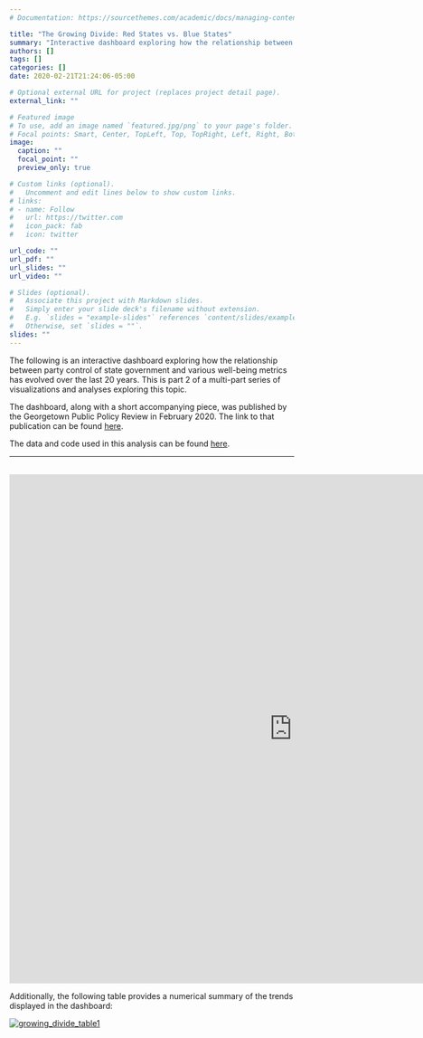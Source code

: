 ```yaml
---
# Documentation: https://sourcethemes.com/academic/docs/managing-content/

title: "The Growing Divide: Red States vs. Blue States"
summary: "Interactive dashboard exploring how the relationship between party control of state government and various well-being metrics has evolved over the last 20 years. This is part 2 of a multi-part series of visualizations and analyses exploring this topic."
authors: []
tags: []
categories: []
date: 2020-02-21T21:24:06-05:00

# Optional external URL for project (replaces project detail page).
external_link: ""

# Featured image
# To use, add an image named `featured.jpg/png` to your page's folder.
# Focal points: Smart, Center, TopLeft, Top, TopRight, Left, Right, BottomLeft, Bottom, BottomRight.
image:
  caption: ""
  focal_point: ""
  preview_only: true

# Custom links (optional).
#   Uncomment and edit lines below to show custom links.
# links:
# - name: Follow
#   url: https://twitter.com
#   icon_pack: fab
#   icon: twitter

url_code: ""
url_pdf: ""
url_slides: ""
url_video: ""

# Slides (optional).
#   Associate this project with Markdown slides.
#   Simply enter your slide deck's filename without extension.
#   E.g. `slides = "example-slides"` references `content/slides/example-slides.md`.
#   Otherwise, set `slides = ""`.
slides: ""
---
```

The following is an interactive dashboard exploring how the relationship between party control of state government and various well-being metrics has evolved over the last 20 years. This is part 2 of a multi-part series of visualizations and analyses exploring this topic.

The dashboard, along with a short accompanying piece, was published by the Georgetown Public Policy Review in February 2020. The link to that publication can be found [here](http://gppreview.com/2020/02/21/growing-divide-red-states-vs-blue-states/).

The data and code used in this analysis can be found [here](https://github.com/andygreen-1/PartyControlStateGov).
***
<br/>

<iframe seamless frameborder="0" src="https://public.tableau.com/shared/FSTDKBWQ3?:embed=yes&:display_count=yes&:showVizHome=no" width = '1000' height = '900' scrolling='no' ></iframe>

<br/>

Additionally, the following table provides a numerical summary of the trends displayed in the dashboard:

[![growing_divide_table1](/img/growing_divide_table1.png)](https://andykgreen.com/img/growing_divide_table1.png)